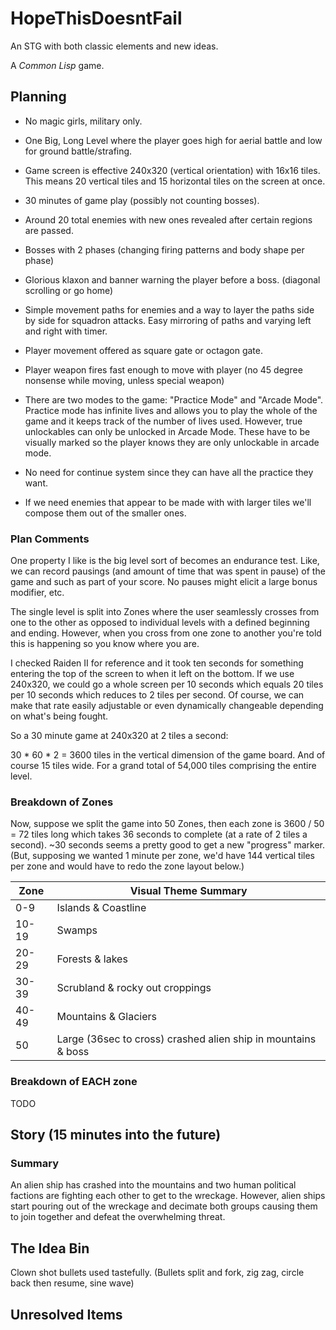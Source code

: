 # HopeThisDoesntFail

An STG with both classic elements and new ideas.

A *Common Lisp* game.

## Planning

 - No magic girls, military only.

 - One Big, Long Level where the player goes high for aerial battle and low for
   ground battle/strafing.
 - Game screen is effective 240x320 (vertical orientation) with 16x16 tiles.
   This means 20 vertical tiles and 15 horizontal tiles on the screen at once.
 - 30 minutes of game play (possibly not counting bosses).
 - Around 20 total enemies with new ones revealed after certain regions are passed.
 - Bosses with 2 phases (changing firing patterns and body shape per phase)
 - Glorious klaxon and banner warning the player before a boss. (diagonal scrolling or go home)
 - Simple movement paths for enemies and a way to layer the paths side
   by side for squadron attacks. Easy mirroring of paths and varying left and right with timer.
 - Player movement offered as square gate or octagon gate.
 - Player weapon fires fast enough to move with player (no 45 degree nonsense while moving, unless special weapon)
 - There are two modes to the game: "Practice Mode" and "Arcade Mode".
   Practice mode has infinite lives and allows you to play the whole of the
   game and it keeps track of the number of lives used. However, true
   unlockables can only be unlocked in Arcade Mode. These have to be visually
   marked so the player knows they are only unlockable in arcade mode.
 - No need for continue system since they can have all the practice they want.
 - If we need enemies that appear to be made with with larger tiles
   we'll compose them out of the smaller ones.

### Plan Comments
One property I like is the big level sort of becomes an endurance test. Like, 
we can record pausings (and amount of time that was spent in pause)
of the game and such as part of your score. No pauses might elicit
a large bonus modifier, etc.

The single level is split into Zones where the user seamlessly crosses
from one to the other as opposed to individual levels with a defined
beginning and ending. However, when you cross from one zone to another
you're told this is happening so you know where you are.

I checked Raiden II for reference and it took ten seconds for
something entering the top of the screen to when it left on the
bottom. If we use 240x320, we could go a whole screen per 10 seconds
which equals 20 tiles per 10 seconds which reduces to 2 tiles per
second. Of course, we can make that rate easily adjustable or even
dynamically changeable depending on what's being fought.

So a 30 minute game at 240x320 at 2 tiles a second:

30 * 60 * 2 = 3600 tiles in the vertical dimension of the game board. And
of course 15 tiles wide. For a grand total of 54,000 tiles comprising the
entire level. 

### Breakdown of Zones
Now, suppose we split the game into 50 Zones, then each zone is 3600
/ 50 = 72 tiles long which takes 36 seconds to complete (at a rate
of 2 tiles a second).  ~30 seconds seems a pretty good to get a new
"progress" marker. (But, supposing we wanted 1 minute per zone, we'd have
144 vertical tiles per zone and would have to redo the zone layout below.)

| Zone | Visual Theme Summary |
|---|---|
|0-9  | Islands & Coastline  | 
|10-19  | Swamps |
|20-29  | Forests & lakes  |
|30-39  | Scrubland & rocky out croppings |
|40-49  | Mountains & Glaciers |
|50  | Large (36sec to cross) crashed alien ship in mountains & boss|

### Breakdown of EACH zone

TODO

## Story (15 minutes into the future)

### Summary

An alien ship has crashed into the mountains and two human political
factions are fighting each other to get to the wreckage. However, alien
ships start pouring out of the wreckage and decimate both groups causing
them to join together and defeat the overwhelming threat.

## The Idea Bin
Clown shot bullets used tastefully. (Bullets split and fork, zig zag,
circle back then resume, sine wave)

## Unresolved Items
